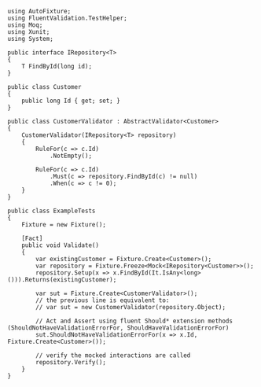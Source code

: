     using AutoFixture;
    using FluentValidation.TestHelper;
    using Moq;
    using Xunit;
    using System;

    public interface IRepository<T>
    {
        T FindById(long id);
    }

    public class Customer
    {
        public long Id { get; set; }
    }

    public class CustomerValidator : AbstractValidator<Customer>
    {
        CustomerValidator(IRepository<T> repository)
        {
            RuleFor(c => c.Id)
                .NotEmpty();
  
            RuleFor(c => c.Id)
                .Must(c => repository.FindById(c) != null)
                .When(c => c != 0);
        }
    }
  
    public class ExampleTests
    {
        Fixture = new Fixture();
    
        [Fact]
        public void Validate()
        {
            var existingCustomer = Fixture.Create<Customer>();
            var repository = Fixture.Freeze<Mock<IRepository<Customer>>();
            repository.Setup(x => x.FindById(It.IsAny<long>())).Returns(existingCustomer);
        
            var sut = Fixture.Create<CustomerValidator>();
            // the previous line is equivalent to:
            // var sut = new CustomerValidator(repository.Object);
        
            // Act and Assert using fluent Should* extension methods (ShouldNotHaveValidationErrorFor, ShouldHaveValidationErrorFor)
            sut.ShouldNotHaveValidationErrorFor(x => x.Id, Fixture.Create<Customer>());
        
            // verify the mocked interactions are called
            repository.Verify();
        }
    }
